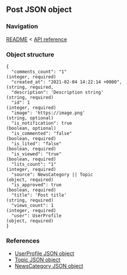## Post JSON object

### Navigation
[README](../../README.md)
<
[API reference](../api_reference.md)

### Object structure
```
{
  "comments_count": "1"                                                         (integer, required)
  "created_at": "2021-02-04 14:22:14 +0000",                                    (string, required,
  "description": 'Description string'                                           (string, required)
  "id": 1                                                                       (integer, required)
  "image": 'https://image.png'                                                  (string, optional)
  "is_notification": true                                                       (boolean, optional)
  "is_commented": "false"                                                       (boolean, required)
  "is_lited": "false"                                                           (boolean, required)
  "is_viewed": "true"                                                           (boolean, required)
  "lits_count": "1"                                                             (integer, required)
  "source": NewsCategory || Topic                                               (object, required)
  "is_approved": true                                                           (boolean, required)
  "title": 'Post title'                                                         (string, required)
  "views_count": 1                                                              (integer, required)
  "user": UserProfile                                                           (object, required)
}
```

### References
- [UserProfile JSON object](./user_profile.md)
- [Topic JSON object](./topic.md)
- [NewsCategory JSON object](./news_category.md)
